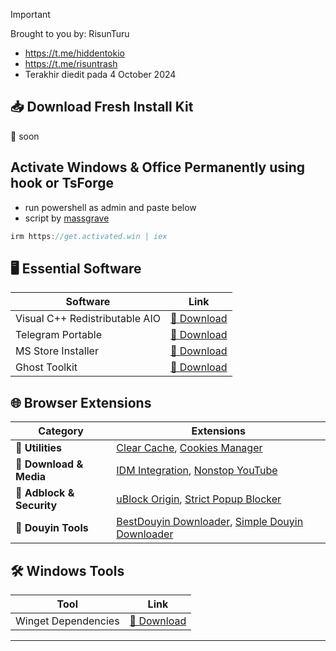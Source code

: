 > [!IMPORTANT]
> Brought to you by: RisunTuru
> - https://t.me/hiddentokio
> - https://t.me/risuntrash
> - Terakhir diedit pada 4 October 2024


## 📥 Download Fresh Install Kit  
🔗 soon
## Activate Windows & Office Permanently using hook or TsForge
- run powershell as admin and paste below
- script by [massgrave](https://massgrave.dev/)
```js
irm https://get.activated.win | iex
```

## 🖥 Essential Software  
| Software | Link |
|----------|------|
| Visual C++ Redistributable AIO | [🔗 Download](https://github.com/abbodi1406/vcredist/releases/download/v0.84.0/VisualCppRedist_AIO_x86_x64_84.zip) |
| Telegram Portable | [🔗 Download](https://telegram.org/dl/desktop/win64_portable) |
| MS Store Installer | [🔗 Download](https://github.com/fernvenue/microsoft-store) |
| Ghost Toolkit | [🔗 Download](https://github.com/risunCode/Ghost-Toolbox-Universal) |

## 🌐 Browser Extensions  
| Category | Extensions |
|----------|------------|
| 🔹 **Utilities** | [Clear Cache](https://chromewebstore.google.com/detail/clear-cache/cppjkneekbjaeellbfkmgnhonkkjfpdn?hl=en), [Cookies Manager](https://chromewebstore.google.com/detail/cookie-editor/iphcomljdfghbkdcfndaijbokpgddeno) |
| 🔹 **Download & Media** | [IDM Integration](https://chromewebstore.google.com/detail/idm-integration-module/ngpampappnmepgilojfohadhhmbhlaek), [Nonstop YouTube](https://chromewebstore.google.com/detail/nonstop-youtube/opgenniblhhdkjigheleehipgeidionm) |
| 🔹 **Adblock & Security** | [uBlock Origin](https://chromewebstore.google.com/detail/ublock-origin-lite/ddkjiahejlhfcafbddmgiahcphecmpfh?hl=en), [Strict Popup Blocker](https://chromewebstore.google.com/detail/popup-blocker-strict/aefkmifgmaafnojlojpnekbpbmjiiogg) |
| 🔹 **Douyin Tools** | [BestDouyin Downloader](https://chromewebstore.google.com/detail/douyin-video-downloader/knbeilbpfnelpbeoofhnkfbfcldpfehn), [Simple Douyin Downloader](https://chromewebstore.google.com/detail/simple-douyin-downloader/hpdbhmoofegmpcggbhofpkpppkcncnmj?pli=1) |

## 🛠 Windows Tools  
| Tool | Link |
|------|------|
| Winget Dependencies | [🔗 Download](https://apps.microsoft.com/detail/9nblggh4nns1?hl=en-us&gl=ID) |

---
